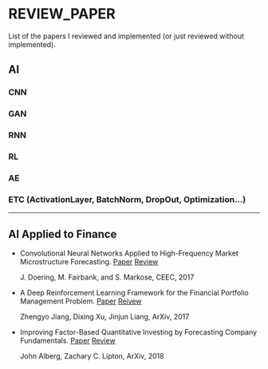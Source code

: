 # REVIEW_PAPER
List of the papers I reviewed and implemented (or just reviewed without implemented).



## AI

### CNN

### GAN

### RNN

### RL

### AE 

### ETC (ActivationLayer, BatchNorm, DropOut, Optimization...)

___



## AI Applied to Finance

- Convolutional Neural Networks Applied to High-Frequency Market Microstructure Forecasting. [Paper](https://ieeexplore.ieee.org/document/8101595/) [Review](https://github.com/bohblue2/Convolutional-Neural-Networks-Applied-to-High-Frequency-Market-Microstructure-Forecasting)

  J. Doering, M. Fairbank, and S. Markose, CEEC, 2017

- A Deep Reinforcement Learning Framework for the Financial Portfolio Management Problem. [Paper](https://arxiv.org/abs/1706.10059) [Reivew](https://github.com/bohblue2/A-Deep-Reinforcement-Learning-Framework-for-the-Financial-Portfolio-Management-Problem)

  Zhengyo Jiang, Dixing Xu, Jinjun Liang, ArXiv, 2017

- Improving Factor-Based Quantitative Investing by Forecasting Company Fundamentals. [Paper](https://arxiv.org/abs/1711.04837) [Review](https://github.com/bohblue2/Improving-Factor-Based-Quantitative-Investing-by-Forecasting-Company-Fundamentals)

  John Alberg, Zachary C. Lipton, ArXiv, 2018

  

